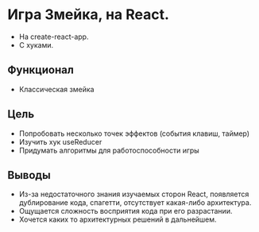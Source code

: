 # Игра Змейка, на React.
- На create-react-app.
- С хуками.

## Функционал
- Классическая змейка

## Цель
- Попробовать несколько точек эффектов (события клавиш, таймер)
- Изучить хук useReducer
- Придумать алгоритмы для работоспособности игры

## Выводы
- Из-за недостаточного знания изучаемых сторон React, появляется дублирование кода, спагетти, отсутствует какая-либо архитектура.
- Ощущается сложность восприятия кода при его разрастании.
- Хочется каких то архитектурных решений в дальнейшем.